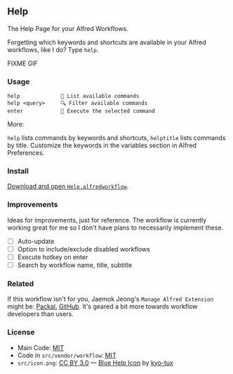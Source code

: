 ## Help

The Help Page for your Alfred Workflows.

Forgetting which keywords and shortcuts are available in your Alfred workflows, like I do? Type `help`.

FIXME GIF

### Usage

    help             📖 List available commands
    help <query>     🔍 Filter available commands
    enter            🚀 Execute the selected command

More:

`help` lists commands by keywords and shortcuts, `helptitle` lists commands by title. Customize the keywords in the variables section in Alfred Preferences.

### Install

[Download and open `Help.alfredworkflow`](Help.alfredworkflow).

### Improvements

Ideas for improvements, just for reference. The workflow is currently working great for me so I don't have plans to necessarily implement these.

- [ ] Auto-update
- [ ] Option to include/exclude disabled workflows
- [ ] Execute hotkey on enter
- [ ] Search by workflow name, title, subtitle

### Related

If this workflow isn't for you, Jaemok Jeong's `Manage Alfred Extension` might be: [Packal](http://www.packal.org/workflow/manage-alfred-extension-0), [GitHub](https://github.com/jmjeong/alfred-extension). It's geared a bit more towards workflow developers than users.

### License

- Main Code: [MIT](../LICENSE)
- Code in `src/vendor/workflow`: [MIT](src/vendor/workflow/LICENSE.txt)
- `src/icon.png`: [CC BY 3.0](https://creativecommons.org/licenses/by/3.0/) — [Blue Help Icon](http://www.softicons.com/toolbar-icons/help-icons-by-kyo-tux/blue-help-icon) by [kyo-tux](http://www.softicons.com/designers/kyo-tux)
